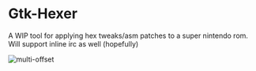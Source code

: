 # Gtk-Hexer
A WIP tool for applying hex tweaks/asm patches to a super nintendo rom. Will support inline irc as well (hopefully)

![multi-offset](https://user-images.githubusercontent.com/15618772/163767256-5d911e9b-d01c-4165-bf54-b0f09dd29e67.png)
